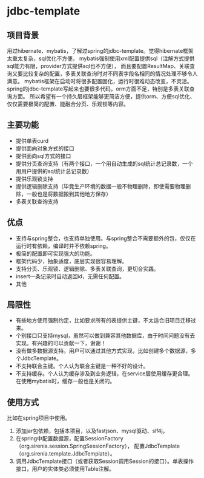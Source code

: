 # jdbc-template
## 项目背景
用过hibernate、mybatis，了解过spring的jdbc-template。觉得hibernate框架太重太复杂，sql优化不方便。
mybatis强制使用xml配置提供sql（注解方式提供sql能力有限，provider方式提供sql也不方便），
而且要配置ResultMap、关联查询又要比较复杂的配置，多表关联查询时对不同表字段名相同的情况处理不够令人满意。
mybatis框架在启动时将很多配置固化，运行时很难动态改变，不灵活。
spring的jdbc-template写起来也要很多代码，orm方面不足，特别是多表关联查询方面。
所以希望有一个持久层框架能够更简洁方便，提供orm、方便sql优化、仅仅需要极简的配置、能融合分页、乐观锁等内容。
## 主要功能
  * 提供单表curd
  * 提供面向对象方式的接口
  * 提供面向sql方式的接口
  * 提供分页查询支持（有两个接口，一个用自动生成的sql统计总记录数，一个用用户提供的sql统计总记录数）
  * 提供乐观锁支持
  * 提供逻辑删除支持（毕竟生产环境的数据一般不物理删除，即使需要物理删除，一般也是将数据搬到其他地方保存）
  * 多表关联查询支持
## 优点
  * 支持与spring整合，也支持单独使用。与spring整合不需要额外的包，仅仅在运行时有依赖，编译时并不依赖spring。
  * 极简的配置即可实现强大的功能。
  * 框架代码少，抽象适度，底层实现很容易理解。
  * 支持分页、乐观锁、逻辑删除、多表关联查询，更切合实践。
  * insert一条记录时自动返回id，无需任何配置。
  * 其他
## 局限性
  * 有些地方使用强制约定，比如要求所有的表提供主键，不太适合旧项目迁移过来。
  * 个别接口只支持mysql，虽然可以做到兼容其他数据库，由于时间问题没有去实现。有兴趣的可以贡献一下，谢谢！
  * 没有做多数据源支持。用户可以通过其他方式实现，比如创建多个数据源，多个JdbcTemplate。
  * 不支持联合主键。个人认为联合主键是一种不好的设计。
  * 不支持缓存。个人认为缓存涉及到业务逻辑，在service层使用缓存更合理。在使用mybatis时，缓存一般也是关闭的。
## 使用方式
  比如在spring项目中使用。
  1. 添加jar包依赖，包括本项目，以及fastjson、mysql驱动、slf4j。
  2. 在spring中配置数据源，配置SessionFactory（org.sirenia.session.SpringSessionFactory），
  配置JdbcTemplate（org.sirenia.template.JdbcTemplate）。
  3. 调用JdbcTemplate接口（或者获取Session调用Session的接口）。单表操作接口，用户的实体类必须使用Table注解。
  
